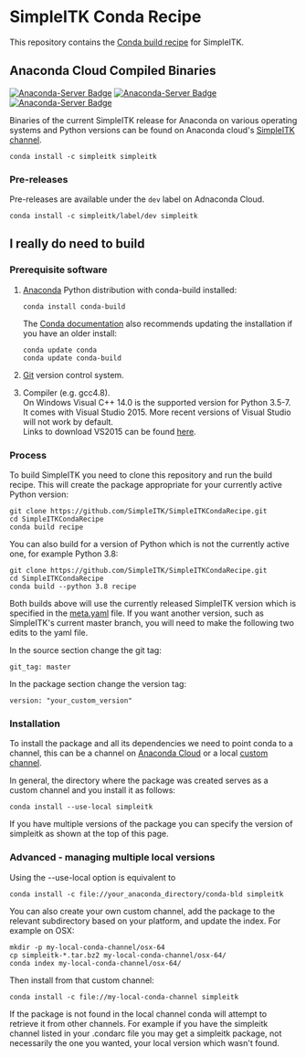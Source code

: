 # SimpleITK Conda Recipe

This repository contains the [Conda build recipe](https://conda.io/docs/building/recipe.html) for SimpleITK.

## Anaconda Cloud Compiled Binaries

[![Anaconda-Server Badge](https://anaconda.org/simpleitk/simpleitk/badges/installer/conda.svg)](https://anaconda.org/simpleitk/simpleitk)
[![Anaconda-Server Badge](https://anaconda.org/simpleitk/simpleitk/badges/version.svg)](https://anaconda.org/simpleitk/simpleitk)
[![Anaconda-Server Badge](https://anaconda.org/simpleitk/simpleitk/badges/downloads.svg)](https://anaconda.org/simpleitk/simpleitk)

Binaries of the current SimpleITK release for Anaconda on various operating systems and Python versions can be found on
Anaconda cloud's [SimpleITK channel](https://anaconda.org/simpleitk/simpleitk).

```
conda install -c simpleitk simpleitk
```

### Pre-releases

Pre-releases are available under the `dev` label on Adnaconda Cloud.


```
conda install -c simpleitk/label/dev simpleitk
```


## I really do need to build

### Prerequisite software

1. [Anaconda](https://www.continuum.io/) Python distribution with conda-build installed:
   ```
   conda install conda-build
   ```
   The [Conda documentation](https://conda.io/projects/conda-build/en/latest/install-conda-build.html) also recommends updating the installation if you have an older install:

   ```
   conda update conda
   conda update conda-build
   ```
2. [Git](https://git-scm.com/) version control system.
3. Compiler (e.g. gcc4.8).  
On Windows Visual C++ 14.0 is the supported version for Python 3.5-7.  It comes with Visual Studio 2015.  More recent versions of Visual Studio will not work by default.  
Links to download VS2015 can be found [here](https://stackoverflow.com/questions/44290672/how-to-download-visual-studio-community-edition-2015-not-2017).

### Process

To build SimpleITK you need to clone this repository and run the build recipe. This will create the package appropriate for your currently active Python version:

```
git clone https://github.com/SimpleITK/SimpleITKCondaRecipe.git
cd SimpleITKCondaRecipe
conda build recipe
```

You can also build for a version of Python which is not the currently active one, for example Python 3.8:
```
git clone https://github.com/SimpleITK/SimpleITKCondaRecipe.git
cd SimpleITKCondaRecipe
conda build --python 3.8 recipe
```

Both builds above will use the currently released SimpleITK version which is specified in the [meta.yaml](recipe/meta.yaml) file. If you want another version, such as SimpleITK's current master branch, you will need to make the following two edits to the yaml file.

In the source section change the git tag:
```
git_tag: master
```

In the package section change the version tag:
```
version: "your_custom_version"
```
### Installation

To install the package and all its dependencies we need to point conda to a channel, this can be a channel on [Anaconda Cloud](https://anaconda.org) or a local [custom channel](https://conda.io/docs/custom-channels.html).

In general, the directory where the package was created serves as a custom channel and you install it as follows:
```
conda install --use-local simpleitk
```

If you have multiple versions of the package you can specify the version of simpleitk as shown at the top of this page.

### Advanced - managing multiple local versions

Using the --use-local option is equivalent to
```
conda install -c file://your_anaconda_directory/conda-bld simpleitk
```
You can also create your own custom channel, add the package to the relevant subdirectory based on your platform, and update the index. For example on OSX:
```
mkdir -p my-local-conda-channel/osx-64
cp simpleitk-*.tar.bz2 my-local-conda-channel/osx-64/
conda index my-local-conda-channel/osx-64/
```
Then install from that custom channel:
```
conda install -c file://my-local-conda-channel simpleitk
```

If the package is not found in the local channel conda will attempt to retrieve it from other channels. For example if you have the simpleitk channel listed in your .condarc file you may get a simpleitk package, not necessarily the one you wanted, your local version which wasn't found.
